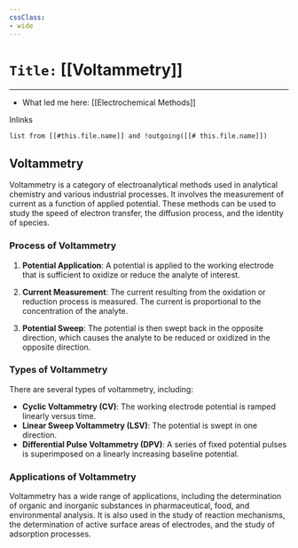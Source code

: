 ```yaml
---
cssClass:
- wide
---
```


# `Title:` [[Voltammetry]]
--- 

- What led me here: [[Electrochemical Methods]]

Inlinks
```dataview 
list from [[#this.file.name]] and !outgoing([[# this.file.name]]) 
```

## Voltammetry

Voltammetry is a category of electroanalytical methods used in analytical chemistry and various industrial processes. It involves the measurement of current as a function of applied potential. These methods can be used to study the speed of electron transfer, the diffusion process, and the identity of species.

### Process of Voltammetry

1. **Potential Application**: A potential is applied to the working electrode that is sufficient to oxidize or reduce the analyte of interest.

2. **Current Measurement**: The current resulting from the oxidation or reduction process is measured. The current is proportional to the concentration of the analyte.

3. **Potential Sweep**: The potential is then swept back in the opposite direction, which causes the analyte to be reduced or oxidized in the opposite direction.

### Types of Voltammetry

There are several types of voltammetry, including:

- **Cyclic Voltammetry (CV)**: The working electrode potential is ramped linearly versus time.
- **Linear Sweep Voltammetry (LSV)**: The potential is swept in one direction.
- **Differential Pulse Voltammetry (DPV)**: A series of fixed potential pulses is superimposed on a linearly increasing baseline potential.

### Applications of Voltammetry

Voltammetry has a wide range of applications, including the determination of organic and inorganic substances in pharmaceutical, food, and environmental analysis. It is also used in the study of reaction mechanisms, the determination of active surface areas of electrodes, and the study of adsorption processes.
